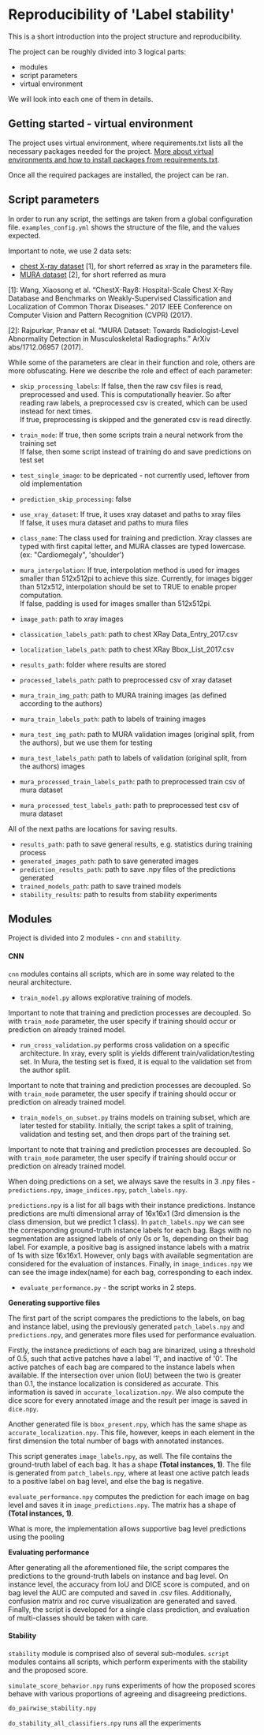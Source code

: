 # Reproducibility of 'Label stability'

This is a short introduction into the project structure and reproducibility.

<!-- **Contents**
* Getting started
* Project structure

Introduction structure -->
 The project can be roughly divided into 3 logical parts:
  * modules
  * script parameters
  * virtual environment

We will look into each one of them in details.

## Getting started - virtual environment
The project uses virtual environment, where requirements.txt lists all the necessary packages needed for the project.
[More about virtual environments and how to install packages from requirements.txt](https://packaging.python.org/guides/installing-using-pip-and-virtual-environments/).

 Once all the required packages are installed, the project can be ran.

## Script parameters
 In order to run any script, the settings are taken from a global configuration file. `examples_config.yml` shows the
  structure of the file, and the values expected.

 Important to note, we use 2 data sets:
 * [chest X-ray dataset](http://openaccess.thecvf.com/content_cvpr_2017/papers/Wang_ChestX-ray8_Hospital-Scale_Chest_CVPR_2017_paper.pdf) [1], for short referred as xray in the parameters file.
 * [MURA dataset](https://arxiv.org/abs/1712.06957) [2], for short referred as mura

[1]: Wang, Xiaosong et al. “ChestX-Ray8: Hospital-Scale Chest X-Ray Database and Benchmarks on Weakly-Supervised Classification and Localization of Common Thorax Diseases.” 2017 IEEE Conference on Computer Vision and Pattern Recognition (CVPR) (2017).

[2]: Rajpurkar, Pranav et al. “MURA Dataset: Towards Radiologist-Level Abnormality Detection in Musculoskeletal Radiographs.” ArXiv abs/1712.06957 (2017).

While some of the parameters are clear in their function and role, others are more obfuscating. Here we describe the
role and effect of each parameter:

* `skip_processing_labels`:
If false, then the raw csv files is read, preprocessed and used. This is computationally heavier. So after reading raw labels, a preprocessed csv is created, which can be used instead for next times. \
If true, preprocessing is skipped and the generated csv is read directly.
* `train_mode`:
If true, then some scripts train a neural network from the training set \
If false, then some script instead of training do and save predictions on test set
* `test_single_image`: to be depricated - not currently used, leftover from old implementation
* `prediction_skip_processing`: false
* `use_xray_dataset`:
If true, it uses xray dataset and paths to xray files \
If false, it uses mura dataset and paths to mura files
* `class_name`: The class used for training and prediction. Xray classes are typed with first capital letter, and MURA classes are typed lowercase.   (ex: "Cardiomegaly", 'shoulder')
* `mura_interpolation`:
If true, interpolation method is used for images smaller than 512x512pi to achieve this size. Currently, for images bigger than 512x512, interpolation should be set to TRUE to enable proper computation. \
If false, padding is used for images smaller than 512x512pi.

* `image_path`: path to xray images
* `classication_labels_path`: path to chest XRay Data_Entry_2017.csv
* `localization_labels_path`: path to chest XRay Bbox_List_2017.csv
* `results_path`: folder where results are stored
* `processed_labels_path`: path to preprocessed csv of xray dataset

* `mura_train_img_path`: path to MURA training images (as defined according to the authors)   
* `mura_train_labels_path`: path to labels of training images
* `mura_test_img_path`:  path to MURA validation images (original split, from the authors), but we use them for testing   
* `mura_test_labels_path`: path to labels of validation (original split, from the authors) images
* `mura_processed_train_labels_path`: path to preprocessed train csv of mura dataset
* `mura_processed_test_labels_path`: path to preprocessed test csv of mura dataset

All of the next paths are locations for saving results.
* `results_path`: path to save general results, e.g. statistics during training process
* `generated_images_path`: path to save generated images  
* `prediction_results_path`: path to save .npy files of the predictions generated
* `trained_models_path`: path to save trained models
* `stability_results`: path to results from stability experiments

## Modules
Project is divided into 2 modules - `cnn` and `stability`.

#### CNN
`cnn` modules contains all scripts, which are in some way related to the neural architecture.
* `train_model.py` allows explorative training of models.

 Important to note that training and prediction processes are decoupled. So with `train_mode` parameter, the user specify if training should occur or prediction on already trained model.

* `run_cross_validation.py` performs cross validation on a specific architecture. In xray, every split is yields different train/validation/testing set. In Mura, the testing set is fixed, it is equal to the validation set from the author split.

 Important to note that training and prediction processes are decoupled. So with `train_mode` parameter, the user specify if training should occur or prediction on already trained model.

* `train_models_on_subset.py` trains models on training subset, which are later tested for stability. Initially, the script takes a split of training, validation and testing set, and then drops part of the training set.    

 Important to note that training and prediction processes are decoupled. So with `train_mode` parameter, the user specify if training should occur or prediction on already trained model.

When doing predictions on a set, we always save the results in 3 .npy files -  `predictions.npy`, `image_indices.npy`, `patch_labels.npy`.

`predictions.npy` is a list for all bags with their instance predictions. Instance predictions are multi dimensional array of 16x16x1 (3rd dimension is the class dimension, but we predict 1 class). In `patch_labels.npy` we can see the corresponding ground-truth instance labels for each bag. Bags with no segmentation are assigned labels of only 0s or 1s, depending on their bag label. For example, a positive bag is assigned instance labels with a matrix of 1s with size 16x16x1. However, only bags with available segmentation are considered for the evaluation of instances. Finally, in `image_indices.npy` we can see the image index(name) for each bag, corresponding to each index.  


* `evaluate_performance.py` - the script works in 2 steps.

 **Generating supportive files**

  The first part of the script compares the predictions to the labels, on bag and instance label, using the previously generated `patch_labels.npy` and `predictions.npy`, and generates more files used for performance evaluation.

  Firstly, the instance predictions of each bag are binarized, using a threshold of 0.5, such that active patches have a label '1', and inactive of '0'. The active patches of each bag are compared to the instance labels when available. If the intersection over union (IoU) between the two is greater than 0.1, the instance localization is considered as accurate. This information is saved in `accurate_localization.npy`. We also compute the dice score for every annotated image and the result per image is saved in `dice.npy`.

  Another generated file is `bbox_present.npy`, which has the same shape as `accurate_localization.npy`. This file, however, keeps in each element in the first dimension the total number of bags with annotated instances.

  This script generates `image_labels.npy`, as well. The file contains the ground-truth label of each bag. It has a shape **(Total instances, 1)**. The file is generated from  `patch_labels.npy`, where at least one active patch leads to a positive label on bag level, and else the bag is negative.

  `evaluate_performance.npy` computes the prediction for each image on bag level and saves it in `image_predictions.npy`. The matrix has a shape of **(Total instances, 1)**.

  What is more, the implementation allows supportive bag level predictions using the pooling

  **Evaluating performance**

  After generating all the aforementioned file, the script compares the predictions to the ground-truth labels on instance and bag level. On instance level, the accuracy from IoU and DICE score is computed, and on bag level the AUC are computed and saved in .csv files. Additionally, confusion matrix and roc curve visualization are generated and saved.
  Finally, the script is developed for a single class prediction, and evaluation of multi-classes should be taken with care.  

#### Stability
`stability` module is comprised also of several sub-modules. `script` modules contains all scripts, which perform experiments with the stability and the proposed score.

`simulate_score_behavior.npy` runs experiments of how the proposed scores behave with various proportions of agreeing and disagreeing predictions.

 `do_pairwise_stability.npy`

 `do_stability_all_classifiers.npy` runs all the experiments
